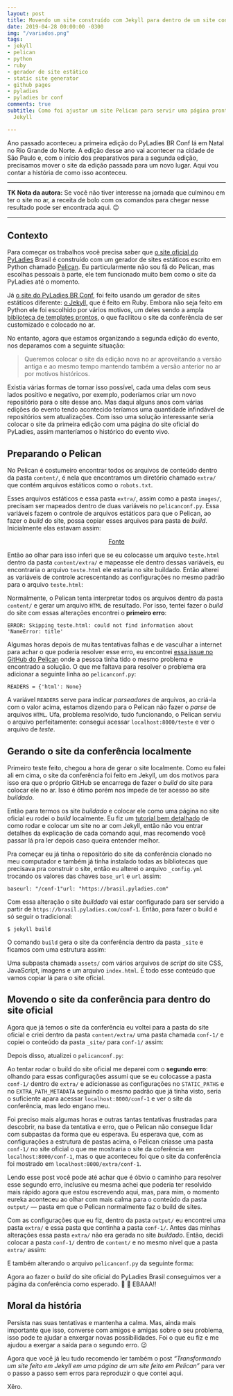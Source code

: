 ```yaml
---
layout: post
title: Movendo um site construído com Jekyll para dentro de um site construído com Pelican
date: 2019-04-28 00:00:00 -0300
img: "/variados.png"
tags:
- jekyll
- pelican
- python
- ruby
- gerador de site estático
- static site generator
- github pages
- pyladies
- pyladies br conf
comments: true
subtitle: Como foi ajustar um site Pelican para servir uma página pronta feita em
  Jekyll

---
```

Ano passado aconteceu a primeira edição do PyLadies BR Conf lá em Natal no Rio Grande do Norte. A edição desse ano vai acontecer na cidade de São Paulo e, com o início dos preparativos para a segunda edição, precisamos mover o site da edição passada para um novo lugar. Aqui vou contar a história de como isso aconteceu.

***

**TK Nota da autora:** Se você não tiver interesse na jornada que culminou em ter o site no ar, a receita de bolo com os comandos para chegar nesse resultado pode ser encontrada aqui. 😉

***

## Contexto

Para começar os trabalhos você precisa saber que [o site oficial do PyLadies](http://brasil.pyladies.com/) Brasil é construído com um gerador de sites estáticos escrito em Python chamado [Pelican](https://docs.getpelican.com/en/stable/). Eu particularmente não sou fã do Pelican, mas escolhas pessoais à parte, ele tem funcionado muito bem como o site da PyLadies até o momento.

Já [o site do PyLadies BR Conf](https://pyladies-brazil.github.io/conf/), foi feito usando um gerador de sites estáticos diferente: [o Jekyll,](https://jekyllrb.com/) que é feito em Ruby. Embora não seja feito em Python ele foi escolhido por vários motivos, um deles sendo a ampla [biblioteca de templates prontos](http://jekyllthemes.org/), o que facilitou o site da conferência de ser customizado e colocado no ar.

No entanto, agora que estamos organizando a segunda edição do evento, nos deparamos com a seguinte situação:

> Queremos colocar o site da edição nova no ar aproveitando a versão antiga e ao mesmo tempo mantendo também a versão anterior no ar por motivos históricos.

Existia várias formas de tornar isso possível, cada uma delas com seus lados positivo e negativo, por exemplo, poderíamos criar um novo repositório para o site desse ano. Mas daqui alguns anos com várias edições do evento tendo acontecido teríamos uma quantidade infindável de repositórios sem atualizações. Com isso uma solução interessante seria colocar o site da primeira edição com uma página do site oficial do PyLadies, assim manteríamos o histórico do evento vivo.

## Preparando o Pelican

No Pelican é costumeiro encontrar todos os arquivos de conteúdo dentro da pasta `content/`, é nela que encontramos um diretório chamado `extra/` que contém arquivos estáticos como o `robots.txt`.

Esses arquivos estáticos e essa pasta `extra/`, assim como a pasta `images/`, precisam ser mapeados dentro de duas variáveis no `pelicanconf.py`. Essa variáveis fazem o controle de arquivos estáticos para que o Pelican, ao fazer o _build_ do site, possa copiar esses arquivos para pasta de _build_. Inicialmente elas estavam assim:

<script src="https://gist.github.com/jtemporal/33c16fbd43e7d4c1ed6e7b1fc2b8a4aa.js"></script>

<center><a href="https://github.com/pyladies-brazil/br-pyladies-pelican/pull/237/files#diff-bee76e83181b4a5548a4ffecd1bea88d">Fonte</a></center>

Então ao olhar para isso inferi que se eu colocasse um arquivo `teste.html` dentro da pasta `content/extra/` e mapeasse ele dentro dessas variáveis, eu encontraria o arquivo `teste.html` ele estaria no site buildado. Então alterei as variáveis de controle acrescentando as configurações no mesmo padrão para o arquivo `teste.html`:

<script src="https://gist.github.com/jtemporal/3099644801ed70e7717fe6cb9e7a318b.js"></script>

Normalmente, o Pelican tenta interpretar todos os arquivos dentro da pasta `content/` e gerar um arquivo `HTML` de resultado. Por isso, tentei fazer o _build_ do site com essas alterações encontrei o **primeiro erro**:

    ERROR: Skipping teste.html: could not find information about 'NameError: title'

Algumas horas depois de muitas tentativas falhas e de vasculhar a internet para achar o que poderia resolver esse erro, eu encontrei [essa issue no GitHub do Pelican](https://github.com/getpelican/pelican/issues/1157) onde a pessoa tinha tido o mesmo problema e encontrado a solução. O que me faltava para resolver o problema era adicionar a seguinte linha ao `pelicanconf.py`:

    READERS = {'html': None}

A variável `READERS` serve para indicar _parseadores_ de arquivos, ao criá-la com o valor acima, estamos dizendo para o Pelican não fazer o _parse_ de arquivos `HTML`. Ufa, problema resolvido, tudo funcionando, o Pelican serviu o arquivo perfeitamente: consegui acessar `localhost:8000/teste` e ver o arquivo de _teste_.

## Gerando o site da conferência localmente

Primeiro teste feito, chegou a hora de gerar o site localmente. Como eu falei ali em cima, o site da conferência foi feito em Jekyll, um dos motivos para isso era que o próprio GitHub se encarrega de fazer o _build_ do site para colocar ele no ar. Isso é ótimo porém nos impede de ter acesso ao site _buildado_.

Então para termos os site _buildado_ e colocar ele como uma página no site oficial eu rodei o _build_ localmente. Eu fiz um [tutorial bem detalhado](https://jtemporal.com/do-tema-ao-ar/) de como rodar e colocar um site no ar com Jekyll, então não vou entrar detalhes da explicação de cada comando aqui, mas recomendo você passar lá pra ler depois caso queira entender melhor.

Pra começar eu já tinha o repositório do site da conferência clonado no meu computador e também já tinha instalado todas as bibliotecas que precisava pra construir o site, então eu alterei o arquivo `_config.yml` trocando os valores das chaves `base_url` e `url` assim:

    baseurl: "/conf-1"url: "https://brasil.pyladies.com"

Com essa alteração o site _buildado_ vai estar configurado para ser servido a partir de `https://brasil.pyladies.com/conf-1`. Então, para fazer o build é só seguir o tradicional:

    $ jekyll build 

O comando `build` gera o site da conferência dentro da pasta `_site` e ficamos com uma estrutura assim:

<script src="https://gist.github.com/jtemporal/71e23ca723a11d2a611de95d4f1df0ee.js"></script>

Uma subpasta chamada `assets/` com vários arquivos de _script_ do site CSS, JavaScript, imagens e um arquivo `index.html`. É todo esse conteúdo que vamos copiar lá para o site oficial.

## Movendo o site da conferência para dentro do site oficial

Agora que já temos o site da conferência eu voltei para a pasta do site oficial e criei dentro da pasta `content/extra/` uma pasta chamada `conf-1/` e copiei o conteúdo da pasta `_site/` para `conf-1/` assim:

<script src="https://gist.github.com/jtemporal/7d1115148a3fd27000e9891a523b6f92.js"></script>

Depois disso, atualizei o `pelicanconf.py`:

<script src="https://gist.github.com/jtemporal/05bfd1208412c7641ed0c56d61572c32.js"></script>

Ao tentar rodar o build do site oficial me deparei com o **segundo erro**: olhando para essas configurações assumi que se eu colocasse a pasta `conf-1/` dentro de `extra/` e adicionasse as configurações no `STATIC_PATHS` e no `EXTRA_PATH_METADATA` seguindo o mesmo padrão que já tinha visto, seria o suficiente apara acessar `localhost:8000/conf-1` e ver o site da conferência, mas ledo engano meu.

Foi preciso mais algumas horas e outras tantas tentativas frustradas para descobrir, na base da tentativa e erro, que o Pelican não consegue lidar com subpastas da forma que eu esperava. Eu esperava que, com as configurações a estrutura de pastas acima, o Pelican criasse uma pasta `conf-1/` no site oficial o que me mostraria o site da coferência em `localhost:8000/conf-1`, mas o que aconteceu foi que o site da conferência foi mostrado em `localhost:8000/extra/conf-1`.

Lendo esse post você pode até achar que é óbvio o caminho para resolver esse segundo erro, inclusive eu mesma achei que poderia ter resolvido mais rápido agora que estou escrevendo aqui, mas, para mim, o momento eureka aconteceu ao olhar com mais calma para o conteúdo da pasta `output/` — pasta em que o Pelican normalmente faz o build de sites.

Com as configurações que eu fiz, dentro da pasta `output/` eu encontrei uma pasta `extra/` e essa pasta que continha a pasta `conf-1/`. Antes das minhas alterações essa pasta `extra/` não era gerada no site _buildado_. Então, decidi colocar a pasta `conf-1/` dentro de `content/` e no mesmo nível que a pasta `extra/` assim:

<script src="https://gist.github.com/jtemporal/a5ea16db0249961cd231ecc343d5a2f7.js"></script>

E também alterando o arquivo `pelicanconf.py` da seguinte forma:

<script src="https://gist.github.com/jtemporal/6cd27e0682ca98f8a3b197450d8c49b0.js"></script>

Agora ao fazer o _build_ do site oficial do PyLadies Brasil conseguimos ver a página da conferência como esperado. 🎉 🎉 EBAAA!!

## Moral da história

Persista nas suas tentativas e mantenha a calma. Mas, ainda mais importante que isso, converse com amigos e amigas sobre o seu problema, isso pode te ajudar a enxergar novas possibilidades. Foi o que eu fiz e me ajudou a exergar a saída para o segundo erro. 😉

Agora que você já leu tudo recomendo ler também o post _“Transformando um site feito em Jekyll em uma página de um site feito em Pelican”_ para ver o passo a passo sem erros para reproduzir o que contei aqui.

Xêro.